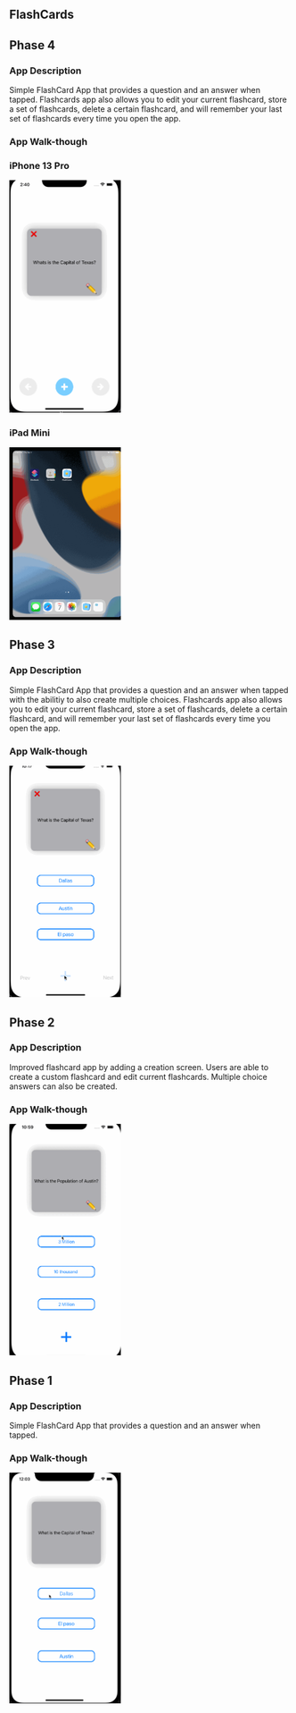 ## FlashCards
## Phase 4

### App Description
Simple FlashCard App that provides a question and an answer when tapped. Flashcards app also allows you to edit your current flashcard, store a set of flashcards, delete a certain flashcard, and will remember your last set of flashcards every time you open the app. 

### App Walk-though

### iPhone 13 Pro
<img src="https://github.com/Benjaminc575/FlashCards/blob/main/New%20Gifs/GifRec5.gif?raw=true" width=200><br>

### iPad Mini
<img src="https://github.com/Benjaminc575/FlashCards/blob/main/New%20Gifs/GifRec6.gif?raw=true" width=200><br>



## Phase 3 

### App Description
Simple FlashCard App that provides a question and an answer when tapped with the abilitiy to also create multiple choices. Flashcards app also allows you to edit your current flashcard, store a set of flashcards, delete a certain flashcard, and will remember your last set of flashcards every time you open the app.

### App Walk-though

<img src="https://github.com/Benjaminc575/FlashCards/blob/main/Lab3Gif.gif?raw=true" width=200><br>



## Phase 2

### App Description
Improved flashcard app by adding a creation screen. Users are able to create a custom flashcard and edit current flashcards. Multiple choice answers can also be created. 

### App Walk-though

<img src= "https://github.com/Benjaminc575/FlashCards/blob/main/Lab2Gif.gif?raw=true" width=200><br>



## Phase 1

### App Description
Simple FlashCard App that provides a question and an answer when tapped. 

### App Walk-though

<img src= "https://github.com/Benjaminc575/FlashCards/blob/main/GifRec2.gif?raw=true" width=200><br>


